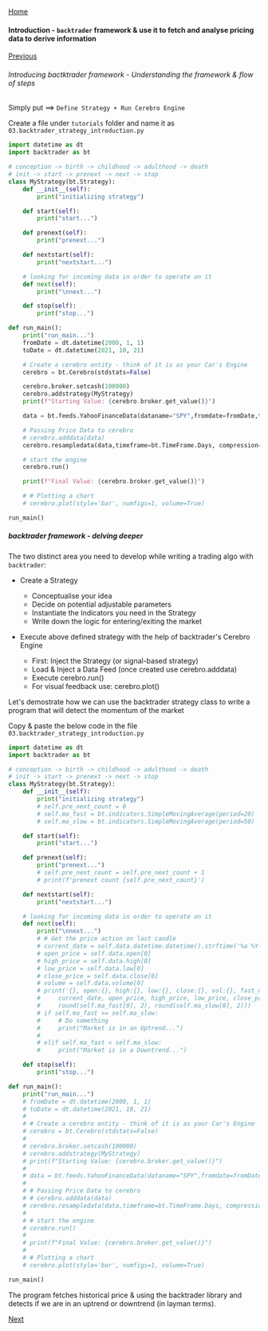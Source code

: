 [Home](index.html)

#### Introduction - `backtrader` framework & use it to fetch and analyse pricing data to derive information   

[Previous](lesson4.html)

###### Introducing bactktrader framework - Understanding the framework & flow of steps

Simply put ==> `Define Strategy + Run Cerebro Engine`

Create a file under `tutorials` folder and name it as `03.backtrader_strategy_introduction.py`

```python
import datetime as dt
import backtrader as bt

# conception -> birth -> childhood -> adulthood -> death
# init -> start -> prenext -> next -> stop
class MyStrategy(bt.Strategy):
    def __init__(self):
        print("initializing strategy")

    def start(self):
        print("start...")

    def prenext(self):
        print("prenext...")

    def nextstart(self):
        print("nextstart...")

    # looking for incoming data in order to operate on it
    def next(self):
        print("\nnext...")

    def stop(self):
        print("stop...")

def run_main():
    print("run_main...")
    fromDate = dt.datetime(2000, 1, 1)
    toDate = dt.datetime(2021, 10, 21)

    # Create a cerebro entity - think of it is as your Car's Engine
    cerebro = bt.Cerebro(stdstats=False)

    cerebro.broker.setcash(100000)
    cerebro.addstrategy(MyStrategy)
    print(f"Starting Value: {cerebro.broker.get_value()}")

    data = bt.feeds.YahooFinanceData(dataname="SPY",fromdate=fromDate,todate=toDate)

    # Passing Price Data to cerebro
    # cerebro.adddata(data)
    cerebro.resampledata(data,timeframe=bt.TimeFrame.Days, compression=1)

    # start the engine
    cerebro.run()

    print(f"Final Value: {cerebro.broker.get_value()}")

    # # Plotting a chart
    # cerebro.plot(style='bar', numfigs=1, volume=True)

run_main()
```

##### ***backtrader framework - delving deeper***

The two distinct area you need to develop while writing a trading algo with `backtrader`:
* Create a Strategy
  * Conceptualise your idea
  * Decide on potential adjustable parameters
  * Instantiate the Indicators you need in the Strategy
  * Write down the logic for entering/exiting the market

* Execute above defined strategy with the help of backtrader's Cerebro Engine
  * First: Inject the Strategy (or signal-based strategy)
  * Load & Inject a Data Feed (once created use cerebro.adddata)
  * Execute cerebro.run()
  * For visual feedback use: cerebro.plot()

Let's demostrate how we can use the backtrader strategy class to write a program that will detect the momentum of the market 

Copy & paste the below code in the file `03.backtrader_strategy_introduction.py`

```python
import datetime as dt
import backtrader as bt

# conception -> birth -> childhood -> adulthood -> death
# init -> start -> prenext -> next -> stop
class MyStrategy(bt.Strategy):
    def __init__(self):
        print("initializing strategy")
        # self.pre_next_count = 0
        # self.ma_fast = bt.indicators.SimpleMovingAverage(period=20)
        # self.ma_slow = bt.indicators.SimpleMovingAverage(period=50)

    def start(self):
        print("start...")

    def prenext(self):
        print("prenext...")
        # self.pre_next_count = self.pre_next_count + 1
        # print(f'prenext count {self.pre_next_count}')

    def nextstart(self):
        print("nextstart...")

    # looking for incoming data in order to operate on it
    def next(self):
        print("\nnext...")
        # # Get the price action on last candle
        # current_date = self.data.datetime.datetime().strftime('%a %Y-%m-%d')
        # open_price = self.data.open[0]
        # high_price = self.data.high[0]
        # low_price = self.data.low[0]
        # close_price = self.data.close[0]
        # volume = self.data.volume[0]
        # print('{}, open:{}, high:{}, low:{}, close:{}, vol:{}, fast_ma: {}, slow_ma: {}'.format(
        #     current_date, open_price, high_price, low_price, close_price, volume,
        #     round(self.ma_fast[0], 2), round(self.ma_slow[0], 2)))
        # if self.ma_fast >= self.ma_slow:
        #     # Do something
        #     print("Market is in an Uptrend...")
        #
        # elif self.ma_fast < self.ma_slow:
        #     print("Market is in a Downtrend...")

    def stop(self):
        print("stop...")

def run_main():
    print("run_main...")
    # fromDate = dt.datetime(2000, 1, 1)
    # toDate = dt.datetime(2021, 10, 21)
    #
    # # Create a cerebro entity - think of it is as your Car's Engine
    # cerebro = bt.Cerebro(stdstats=False)
    #
    # cerebro.broker.setcash(100000)
    # cerebro.addstrategy(MyStrategy)
    # print(f"Starting Value: {cerebro.broker.get_value()}")
    #
    # data = bt.feeds.YahooFinanceData(dataname="SPY",fromdate=fromDate,todate=toDate)
    #
    # # Passing Price Data to cerebro
    # # cerebro.adddata(data)
    # cerebro.resampledata(data,timeframe=bt.TimeFrame.Days, compression=1)
    #
    # # start the engine
    # cerebro.run()
    #
    # print(f"Final Value: {cerebro.broker.get_value()}")
    #
    # # Plotting a chart
    # cerebro.plot(style='bar', numfigs=1, volume=True)

run_main()
```

The program fetches historical price & using the backtrader library and detects if we are in an uptrend or downtrend (in layman terms).

[Next](lesson6.html)
